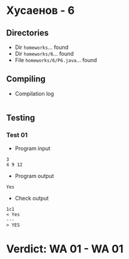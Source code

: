 # Хусаенов - 6
## Directories
- Dir `homeworks`... found
- Dir `homeworks/6`... found
- File `homeworks/6/P6.java`... found
## Compiling
- Compilation log
```
```
## Testing
### Test 01
- Program input
```
3
4 9 12
```
- Program output
```
Yes
```
- Check output
```
1c1
< Yes
---
> YES
```
# Verdict: **WA 01** - WA 01
